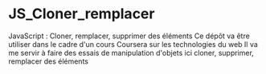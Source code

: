 # JS_Cloner_remplacer
JavaScript : Cloner, remplacer, supprimer des éléments
Ce dépôt va être utiliser dans le cadre d'un cours Coursera sur les technologies du web
Il va me servir à faire des essais de manipulation d'objets ici cloner, supprimer, remplacer des éléments
